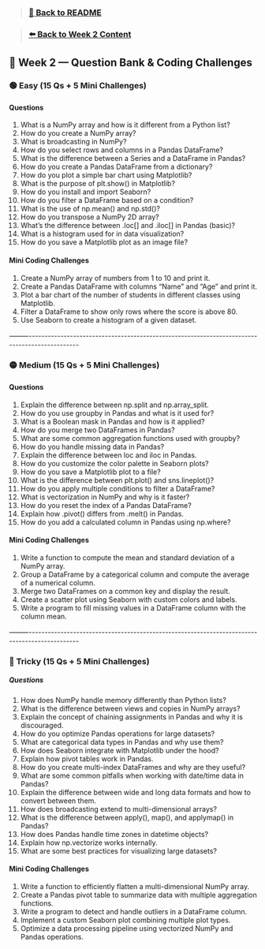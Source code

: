 > ### [🔼  Back to README](../../README.md)

> ### [⬅️ Back to Week 2 Content](../curriculum/2.week2.md)


## 📑 Week 2 — Question Bank & Coding Challenges

### 🟢 Easy (15 Qs + 5 Mini Challenges)

#### Questions
1.	What is a NumPy array and how is it different from a Python list?
2.	How do you create a NumPy array?
3.	What is broadcasting in NumPy?
4.	How do you select rows and columns in a Pandas DataFrame?
5.	What is the difference between a Series and a DataFrame in Pandas?
6.	How do you create a Pandas DataFrame from a dictionary?
7.	How do you plot a simple bar chart using Matplotlib?
8.	What is the purpose of plt.show() in Matplotlib?
9.	How do you install and import Seaborn?
10.	How do you filter a DataFrame based on a condition?
11.	What is the use of np.mean() and np.std()?
12.	How do you transpose a NumPy 2D array?
13.	What’s the difference between .loc[] and .iloc[] in Pandas (basic)?
14.	What is a histogram used for in data visualization?
15.	How do you save a Matplotlib plot as an image file?

#### Mini Coding Challenges
1.	Create a NumPy array of numbers from 1 to 10 and print it.
2.	Create a Pandas DataFrame with columns “Name” and “Age” and print it.
3.	Plot a bar chart of the number of students in different classes using Matplotlib.
4.	Filter a DataFrame to show only rows where the score is above 80.
5.	Use Seaborn to create a histogram of a given dataset.

⸻----------------------------------------------------------------------------------------------

### 🟡 Medium (15 Qs + 5 Mini Challenges)

#### Questions
1.	Explain the difference between np.split and np.array_split.
2.	How do you use groupby in Pandas and what is it used for?
3.	What is a Boolean mask in Pandas and how is it applied?
4.	How do you merge two DataFrames in Pandas?
5.	What are some common aggregation functions used with groupby?
6.	How do you handle missing data in Pandas?
7.	Explain the difference between loc and iloc in Pandas.
8.	How do you customize the color palette in Seaborn plots?
9.	How do you save a Matplotlib plot to a file?
10.	What is the difference between plt.plot() and sns.lineplot()?
11.	How do you apply multiple conditions to filter a DataFrame?
12.	What is vectorization in NumPy and why is it faster?
13.	How do you reset the index of a Pandas DataFrame?
14.	Explain how .pivot() differs from .melt() in Pandas.
15.	How do you add a calculated column in Pandas using np.where?

#### Mini Coding Challenges
1.	Write a function to compute the mean and standard deviation of a NumPy array.
2.	Group a DataFrame by a categorical column and compute the average of a numerical column.
3.	Merge two DataFrames on a common key and display the result.
4.	Create a scatter plot using Seaborn with custom colors and labels.
5.	Write a program to fill missing values in a DataFrame column with the column mean.

⸻----------------------------------------------------------------------------------------------

### 🔴 Tricky (15 Qs + 5 Mini Challenges)

##### Questions
1.	How does NumPy handle memory differently than Python lists?
2.	What is the difference between views and copies in NumPy arrays?
3.	Explain the concept of chaining assignments in Pandas and why it is discouraged.
4.	How do you optimize Pandas operations for large datasets?
5.	What are categorical data types in Pandas and why use them?
6.	How does Seaborn integrate with Matplotlib under the hood?
7.	Explain how pivot tables work in Pandas.
8.	How do you create multi-index DataFrames and why are they useful?
9.	What are some common pitfalls when working with date/time data in Pandas?
10.	Explain the difference between wide and long data formats and how to convert between them.
11.	How does broadcasting extend to multi-dimensional arrays?
12.	What is the difference between apply(), map(), and applymap() in Pandas?
13.	How does Pandas handle time zones in datetime objects?
14.	Explain how np.vectorize works internally.
15.	What are some best practices for visualizing large datasets?

#### Mini Coding Challenges
1.	Write a function to efficiently flatten a multi-dimensional NumPy array.
2.	Create a Pandas pivot table to summarize data with multiple aggregation functions.
3.	Write a program to detect and handle outliers in a DataFrame column.
4.	Implement a custom Seaborn plot combining multiple plot types.
5.	Optimize a data processing pipeline using vectorized NumPy and Pandas operations.

